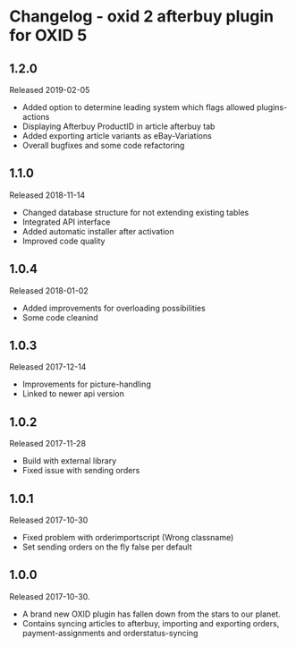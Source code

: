 # Changelog - oxid 2 afterbuy plugin for OXID 5

## 1.2.0
Released 2019-02-05
* Added option to determine leading system which flags allowed plugins-actions
* Displaying Afterbuy ProductID in article afterbuy tab
* Added exporting article variants as eBay-Variations
* Overall bugfixes and some code refactoring 

## 1.1.0
Released 2018-11-14
* Changed database structure for not extending existing tables
* Integrated API interface
* Added automatic installer after activation
* Improved code quality

## 1.0.4
Released 2018-01-02
* Added improvements for overloading possibilities
* Some code cleanind

## 1.0.3
Released 2017-12-14
* Improvements for picture-handling
* Linked to newer api version

## 1.0.2
Released 2017-11-28
* Build with external library
* Fixed issue with sending orders

## 1.0.1
Released 2017-10-30
* Fixed problem with orderimportscript (Wrong classname)
* Set sending orders on the fly false per default

## 1.0.0
Released 2017-10-30.
* A brand new OXID plugin has fallen down from the stars to our planet.
* Contains syncing articles to afterbuy, importing and exporting orders, 
  payment-assignments and orderstatus-syncing

